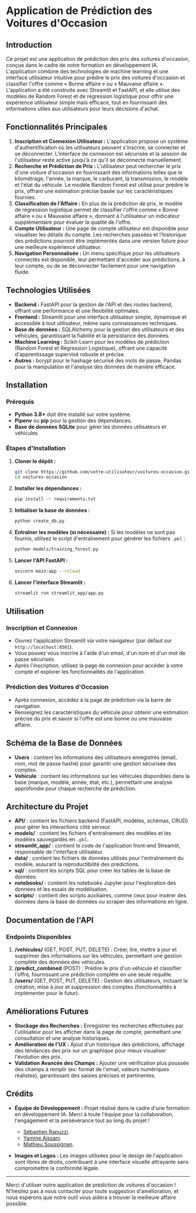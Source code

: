 # Application de Prédiction des Voitures d'Occasion

## Introduction

Ce projet est une application de prédiction des prix des voitures d'occasion, conçue dans le cadre de notre formation en développement IA. L'application combine des technologies de machine learning et une interface utilisateur intuitive pour prédire le prix des voitures d'occasion et classifier l'offre comme « Bonne affaire » ou « Mauvaise affaire ». L'application a été construite avec Streamlit et FastAPI, et elle utilise des modèles de Random Forest et de régression logistique pour offrir une expérience utilisateur simple mais efficace, tout en fournissant des informations utiles aux utilisateurs pour leurs décisions d'achat.

## Fonctionnalités Principales

1. **Inscription et Connexion Utilisateur :** L'application propose un système d'authentification où les utilisateurs peuvent s'inscrire, se connecter et se déconnecter. L'interface de connexion est sécurisée et la session de l'utilisateur reste active jusqu'à ce qu'il se déconnecte manuellement.
2. **Recherche et Prédiction de Prix :** L'utilisateur peut rechercher le prix d'une voiture d'occasion en fournissant des informations telles que le kilométrage, l'année, la marque, le carburant, la transmission, le modèle et l'état du véhicule. Le modèle Random Forest est utilisé pour prédire le prix, offrant une estimation précise basée sur les caractéristiques fournies.
3. **Classification de l'Affaire :** En plus de la prédiction de prix, le modèle de régression logistique permet de classifier l'offre comme « Bonne affaire » ou « Mauvaise affaire », donnant à l'utilisateur un indicateur supplémentaire pour évaluer la qualité de l'offre.
4. **Compte Utilisateur :** Une page de compte utilisateur est disponible pour visualiser les détails du compte. Les recherches passées et l'historique des prédictions pourront être implémentés dans une version future pour une meilleure expérience utilisateur.
5. **Navigation Personnalisée :** Un menu spécifique pour les utilisateurs connectés est disponible, leur permettant d'accéder aux prédictions, à leur compte, ou de se déconnecter facilement pour une navigation fluide.

## Technologies Utilisées

- **Backend :** FastAPI pour la gestion de l'API et des routes backend, offrant une performance et une flexibilité optimales.
- **Frontend :** Streamlit pour une interface utilisateur simple, dynamique et accessible à tout utilisateur, même sans connaissances techniques.
- **Base de données :** SQLAlchemy pour la gestion des utilisateurs et des véhicules, garantissant la fiabilité et la persistance des données.
- **Machine Learning :** Scikit-Learn pour les modèles de prédiction (Random Forest et Régression Logistique), offrant une capacité d'apprentissage supervisé robuste et précise.
- **Autres :** bcrypt pour le hashage sécurisé des mots de passe, Pandas pour la manipulation et l'analyse des données de manière efficace.

## Installation

### Prérequis

- **Python 3.8+** doit être installé sur votre système.
- **Pipenv** ou **pip** pour la gestion des dépendances.
- **Base de données SQLite** pour gérer les données utilisateurs et véhicules.

### Étapes d'Installation

1. **Cloner le dépôt :**

   ```bash
   git clone https://github.com/votre-utilisateur/voitures-occasion.git
   cd voitures-occasion
   ```

2. **Installer les dépendances :**

   ```bash
   pip install -r requirements.txt
   ```

3. **Initialiser la base de données :**

   ```bash
   python create_db.py
   ```

4. **Entraîner les modèles (si nécessaire) :**
   Si les modèles ne sont pas fournis, utilisez le script d'entraînement pour générer les fichiers `.pkl` :

   ```bash
   python models/training_forest.py
   ```

5. **Lancer l'API FastAPI :**

   ```bash
   uvicorn main:app --reload
   ```

6. **Lancer l'interface Streamlit :**

   ```bash
   streamlit run streamlit_app/app.py
   ```

## Utilisation

### Inscription et Connexion

- Ouvrez l'application Streamlit via votre navigateur (par défaut sur `http://localhost:8501`).
- Vous pouvez vous inscrire à l'aide d'un email, d'un nom et d'un mot de passe sécurisés.
- Après l'inscription, utilisez la page de connexion pour accéder à votre compte et explorer les fonctionnalités de l'application.

### Prédiction des Voitures d'Occasion

- Après connexion, accédez à la page de prédiction via la barre de navigation.
- Renseignez les caractéristiques du véhicule pour obtenir une estimation précise du prix et savoir si l'offre est une bonne ou une mauvaise affaire.

## Schéma de la Base de Données

- **Users** : contient les informations des utilisateurs enregistrés (email, nom, mot de passe hashé) pour garantir une gestion sécurisée des comptes.
- **Vehicule** : contient les informations sur les véhicules disponibles dans la base (marque, modèle, année, état, etc.), permettant une analyse approfondie pour chaque recherche de prédiction.

## Architecture du Projet

- **API/** : contient les fichiers backend (FastAPI, modèles, schémas, CRUD) pour gérer les interactions côté serveur.
- **models/** : contient les fichiers d'entraînement des modèles et les modèles sauvegardés en `.pkl`.
- **streamlit\_app/** : contient le code de l'application front-end Streamlit, responsable de l'interface utilisateur.
- **data/** : contient les fichiers de données utilisés pour l'entraînement du modèle, assurant la reproductibilité des prédictions.
- **sql/** : contient les scripts SQL pour créer les tables de la base de données.
- **notebooks/** : contient les notebooks Jupyter pour l'exploration des données et les essais de modélisation.
- **scripts/** : contient des scripts auxiliaires, comme ceux pour insérer des données dans la base de données ou scraper des informations en ligne.

## Documentation de l'API

### Endpoints Disponibles

1. **/vehicules/** (GET, POST, PUT, DELETE) : Créer, lire, mettre à jour et supprimer des informations sur les véhicules, permettant une gestion complète des données des véhicules.
2. **/predict\_combined** (POST) : Prédire le prix d'un véhicule et classifier l'offre, fournissant une prédiction complète en une seule requête.
3. **/users/** (GET, POST, PUT, DELETE) : Gestion des utilisateurs, incluant la création, mise à jour et suppression des comptes (fonctionnalités à implémenter pour le futur).

## Améliorations Futures

- **Stockage des Recherches :** Enregistrer les recherches effectuées par l'utilisateur pour les afficher dans la page de compte, permettant une consultation et une analyse historiques.
- **Amélioration de l'UX :** Ajout d'un historique des prédictions, affichage des tendances des prix sur un graphique pour mieux visualiser l'évolution des prix.
- **Validation Avancée des Champs :** Ajouter une vérification plus poussée des champs à remplir (ex: format de l'email, valeurs numériques réalistes), garantissant des saisies précises et pertinentes.

## Crédits

- **Équipe de Développement :** Projet réalisé dans le cadre d'une formation en développement IA. Merci à toute l'équipe pour la collaboration, l'engagement et la persévérance tout au long du projet !

  - [Sébastien Rapuzzi](https://rands.netlify.app/).
  - [Yamine Aissani](https://www.linkedin.com/in/yamine-aissani-876514254/).
  - [Mathieu Soussignan](https://www.mathieu-soussignan.com).

- **Images et Logos :** Les images utilisées pour le design de l'application sont libres de droits, contribuant à une interface visuelle attrayante sans compromettre la conformité légale.

---

Merci d'utiliser notre application de prédiction de voitures d'occasion ! N'hésitez pas à nous contacter pour toute suggestion d'amélioration, et nous espérons que notre outil vous aidera à trouver la meilleure affaire possible.
